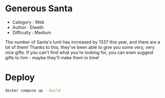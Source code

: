 # Generous Santa

- Category      : Web
- Author        : Elweth
- Difficulty    : Medium

The number of Santa's lunti has increased by 1337 this year, and there are a lot of them! Thanks to this, they've been able to give you some very, very nice gifts. If you can't find what you're looking for, you can even suggest gifts to him - maybe they'll make them in time!

# Deploy

```bash
docker compose up --build
```
